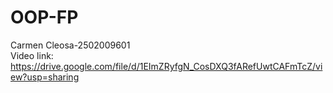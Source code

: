 # OOP-FP  
Carmen Cleosa-2502009601  
Video link: https://drive.google.com/file/d/1EImZRyfgN_CosDXQ3fARefUwtCAFmTcZ/view?usp=sharing  
